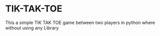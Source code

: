 # TIK-TAK-TOE
This a simple TIK TAK TOE game between two players in python where without using any Library  
